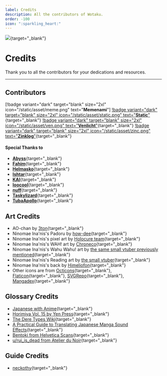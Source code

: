 ```yaml
---
label: Credits
description: All the contributors of Wotaku.
order: -100
icon: ":sparkling_heart:"
---
```


![](https://cdn.apollo.moe/img/credits.png){target="_blank"}

# Credits
Thank you to all the contributors for your dedications and resources.
___

## Contributors

[!badge variant="dark" target="blank" size="2xl" icon="/static/asset/meme.png" text="**Memenami**"] [!badge variant="dark" target="blank" size="2xl" icon="/static/asset/static.png" text="**Static**"](https://github.com/whitenoisy){target="_blank"} [!badge variant="dark" target="blank" size="2xl" icon="/static/asset/ven.png" text="**Venlicht**"](https://github.com/RenaraScope){target="_blank"} [!badge variant="dark" target="blank" size="2xl" icon="/static/asset/zinc.png" text="**Zinklog**"](https://github.com/zinklog2){target="_blank"}

#### Special Thanks to

- [**Abyss**](https://github.com/knightmob){target="_blank"}
- [**Fahim**](https://github.com/farahnur42){target="_blank"}
- [**Helmasko**](https://github.com/Helmasko){target="_blank"}
- [**Ishtar**](https://ishtar.wtf/){target="_blank"}
- [**KAI**](https://github.com/Kai-FMHY){target="_blank"}
- [**loocool**](https://github.com/loocool2){target="_blank"}
- [**nuff**](https://github.com/gengotech){target="_blank"}
- [**Taskylizard**](https://github.com/taskylizard){target="_blank"}
- [**TubaApollo**](https://github.com/TubaApollo){target="_blank"}


## Art Credits
- AO-chan by [3ton](https://www.pixiv.net/en/artworks/110412826){target="_blank"}
- Ninomae Ina'nis's Padoru by [how-dee](https://www.reddit.com/r/Padoru/comments/iu6jvx/ninomae_inanis_hololive/){target="_blank"}
- Ninomae Ina'nis's pixel art by [Holocure team](https://holocure.fandom.com/wiki/Ninomae_Ina%27nis){target="_blank"}
- Ninomae Ina'nis's WAH! art by [Chroneco](https://www.chroneco.moe/){target="_blank"}
- Ninomae Ina'nis's Wahu Wahu! art by [the same small vtuber previously mentioned](https://twitter.com/ninomaeinanis/status/1652829909218373632){target="_blank"}
- Ninomae Ina'nis's Reading art by [the small vtuber](https://twitter.com/ninomaeinanis/status/1340047328963510273){target="_blank"}
- Ninomae Ina'nis's back by [Himeliofon](https://twitter.com/hmlf_/status/1581015485524545536){target="_blank"}
- Other icons are from [Octicons](https://primer.github.io/octicons/){target="_blank"}, [Flaticon](https://www.flaticon.com/){target="_blank"}, [SVGRepo](https://www.svgrepo.com/){target="_blank"}, [Mangadex](https://mangadex.org/){target="_blank"}


## Glossary Credits
- [Japanese with Anime](https://www.japanesewithanime.com/){target="_blank"}
- [Horimiya Vol. 15 by Yen Press](https://yenpress.com/titles/9781975324735-horimiya-vol-15){target="_blank"}
- [The Dere Types Wiki](https://the-dere-types.fandom.com/wiki/The_Dere_Types_Wiki){target="_blank"}
- [A Practical Guide to Translating Japanese Manga Sound Effects](https://nomansguy.wordpress.com/2023/02/04/translating-manga-sfx-guide-part-1/){target="_blank"}
- [Bentoki from Helvetica Scans](https://discord.com/users/91862190709014528){target="_blank"}
- [u/rui_is_dead from Atelier du Noir](https://www.reddit.com/r/manga/comments/tc90d8/guys_can_you_explain_the_process_of/){target="_blank"}

## Guide Credits
- [neckothy](https://gist.github.com/neckothy/6654f928fef87529646df3799f5e555a){target="_blank"}